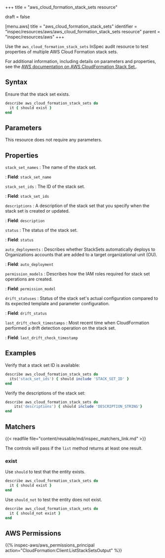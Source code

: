 +++
title = "aws_cloud_formation_stack_sets resource"

draft = false


[menu.aws]
title = "aws_cloud_formation_stack_sets"
identifier = "inspec/resources/aws/aws_cloud_formation_stack_sets resource"
parent = "inspec/resources/aws"
+++

Use the `aws_cloud_formation_stack_sets` InSpec audit resource to test properties of multiple AWS Cloud Formation stack sets.

For additional information, including details on parameters and properties, see the [AWS documentation on AWS CloudFormation Stack Set.](https://docs.aws.amazon.com/AWSCloudFormation/latest/UserGuide/aws-resource-cloudformation-stackset.html).

## Syntax

Ensure that the stack set exists.

```ruby
describe aws_cloud_formation_stack_sets do
  it { should exist }
end
```

## Parameters

This resource does not require any parameters.

## Properties

`stack_set_names`
: The name of the stack set.

: **Field**: `stack_set_name`

`stack_set_ids`
: The ID of the stack set.

: **Field**: `stack_set_ids`

`descriptions`
: A description of the stack set that you specify when the stack set is created or updated.

: **Field**: `description`

`status`
: The status of the stack set.

: **Field**: `status`

`auto_deployments`
: Describes whether StackSets automatically deploys to Organizations accounts that are added to a target organizational unit (OU).

: **Field**: `auto_deployment`

`permission_models`
: Describes how the IAM roles required for stack set operations are created.

: **Field**: `permission_model`

`drift_statuses`
: Status of the stack set's actual configuration compared to its expected template and parameter configuration.

: **Field**: `drift_status`

`last_drift_check_timestamps`
: Most recent time when CloudFormation performed a drift detection operation on the stack set.

: **Field**: `last_drift_check_timestamp`

## Examples

Verify that a stack set ID is available:

```ruby
describe aws_cloud_formation_stack_sets do
  its('stack_set_ids') { should include 'STACK_SET_ID' }
end
```

Verify the descriptions of the stack set:

```ruby
describe aws_cloud_formation_stack_sets do
    its('descriptions') { should include 'DESCRIPTION_STRING'}
end
```

## Matchers

{{< readfile file="content/reusable/md/inspec_matchers_link.md" >}}

The controls will pass if the `list` method returns at least one result.

### exist

Use `should` to test that the entity exists.

```ruby
describe aws_cloud_formation_stack_sets do
  it { should exist }
end
```

Use `should_not` to test the entity does not exist.

```ruby
describe aws_cloud_formation_stack_sets do
  it { should_not exist }
end
```

## AWS Permissions

{{% inspec-aws/aws_permissions_principal action="CloudFormation:Client:ListStackSetsOutput" %}}
